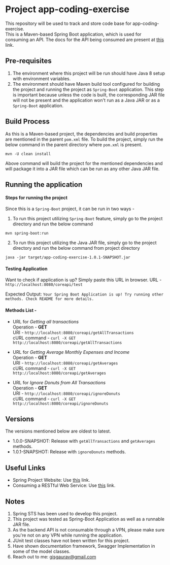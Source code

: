 # Project app-coding-exercise
This repository will be used to track and store code base for app-coding-exercise.<br/>
This is a Maven-based Spring Boot application, which is used for consuming an API. The docs for the API being consumed are present at [this](https://doc.level-labs.com/) link.

## Pre-requisites
1.  The environment where this project will be run should have Java 8 setup with environment variables.
2.  The environment should have Maven build tool configured for building the project and running the project as `Spring-Boot` application. This step is important because unless the code is built, the corresponding JAR file will not be present and the application won't run as a Java JAR or as a `Spring-Boot` application.

## Build Process
As this is a Maven-based project, the dependencies and build properties are mentioned in the parent `pom.xml` file. To build the project, simply run the below command in the parent directory where `pom.xml` is present.

```script
mvn -U clean install
```

Above command will build the project for the mentioned dependencies and will package it into a JAR file which can be run as any other Java JAR file.


## Running the application

#### Steps for running the project
Since this is a `Spring-Boot` project, it can be run in two ways -<br/>
1.  To run this project utilizing `Spring-Boot` feature, simply go to the project directory and run the below command
```script
mvn spring-boot:run
```
2.  To run this project utilizing the Java JAR file, simply go to the project directory and run the below command from project directory
```script
java -jar target/app-coding-exercise-1.0.1-SNAPSHOT.jar
```

#### Testing Application
Want to check if application is up? Simply paste this URL in browser.
URL - ```http://localhost:8080/coreapi/test```

Expected Output: ```Your Spring Boot Application is up! Try running other methods. Check README for more details.```

#### Methods List -
*   URL for *Getting all transactions* <br/>
Operation -  **GET** <br/>
URI - ```http://localhost:8080/coreapi/getAllTransactions```<br/>
cURL command - ```curl -X GET http://localhost:8080/coreapi/getAllTransactions```

*   URL for *Getting Average Monthly Expenses and Income* <br/>
Operation - **GET** <br/>
URI - ```http://localhost:8080/coreapi/getAverages```<br/>
cURL command - ```curl -X GET http://localhost:8080/coreapi/getAverages```

*   URL for *Ignore Donuts from All Transactions* <br/>
Operation - **GET** <br/>
URI - ```http://localhost:8080/coreapi/ignoreDonuts```<br/>
cURL command - ```curl -X GET http://localhost:8080/coreapi/ignoreDonuts```

## Versions
The versions mentioned below are oldest to latest. <br/>
*   1.0.0-SNAPSHOT: Release with `getAllTransactions` and `getAverages` methods.
*   1.0.1-SNAPSHOT: Release with `ignoreDonuts` methods.

## Useful Links
*   Spring Project Website: Use [this](https://spring.io/) link.  
*   Consuming a RESTful Web Service: Use [this](https://spring.io/guides/gs/consuming-rest/) link.

## Notes
1.  Spring STS has been used to develop this project.
2.  This project was tested as Spring-Boot Application as well as a runnable JAR file.
3.  As the backend API is not consumable through a VPN, please make sure you're not on any VPN while running the application.
3.  JUnit test classes have not been written for this project.
4.  Have shown documentation framework, Swagger Implementation in some of the model classes.
5.  Reach out to me: gisgaurav@gmail.com
